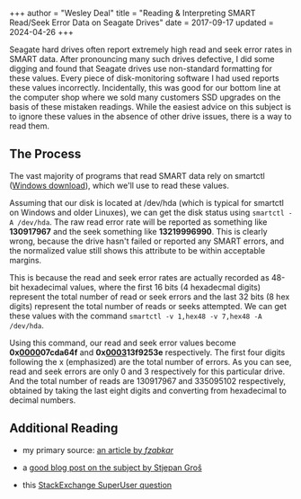 ﻿+++
author = "Wesley Deal"
title = "Reading & Interpreting SMART Read/Seek Error Data on Seagate Drives"
date = 2017-09-17
updated = 2024-04-26
+++

Seagate hard drives often report extremely high read and seek error rates in SMART data. After pronouncing many such drives defective, I did some digging and found that Seagate drives use non-standard formatting for these values. Every piece of disk-monitoring software I had used reports these values incorrectly. Incidentally, this was good for our bottom line at the computer shop where we sold many customers SSD upgrades on the basis of these mistaken readings. While the easiest advice on this subject is to ignore these values in the absence of other drive issues, there is a way to read them.

## The Process

The vast majority of programs that read SMART data rely on smartctl ([Windows download](https://sourceforge.net/projects/smartmontools/files/latest/download?source=files)), which we'll use to read these values.

Assuming that our disk is located at /dev/hda (which is typical for smartctl on Windows and older Linuxes), we can get the disk status using `smartctl -A /dev/hda`. The raw read error rate will be reported as something like **130917967** and the seek something like **13219996990**. This is clearly wrong, because the drive hasn't failed or reported any SMART errors, and the normalized value still shows this attribute to be within acceptable margins.

This is because the read and seek error rates are actually recorded as 48-bit hexadecimal values, where the first 16 bits (4 hexadecmal digits) represent the total number of read or seek errors and the last 32 bits (8 hex digits) represent the total number of reads or seeks attempted. We can get these values with the command `smartctl -v 1,hex48 -v 7,hex48 -A /dev/hda`.

Using this command, our read and seek error values become **0x<u>0000</u>07cda64f** and **0x<u>0003</u>13f9253e** respectively. The first four digits following the x (emphasized) are the total number of errors. As you can see, read and seek errors are only 0 and 3 respectively for this particular drive. And the total number of reads are 130917967 and 335095102 respectively, obtained by taking the last eight digits and converting from hexadecimal to decimal numbers.

## Additional Reading

- my primary source: [an article by *fzabkar*](http://web.archive.org/web/20211208195204/http://www.users.on.net/~fzabkar/HDD/Seagate_SER_RRER_HEC.html)

- a [good blog post on the subject by Stjepan Groš](http://sgros.blogspot.com/2013/01/seagate-disk-smart-values.html)

- this [StackExchange SuperUser question](https://superuser.com/questions/393257/brand-new-seagate-hdd-has-high-raw-read-error-rate)
